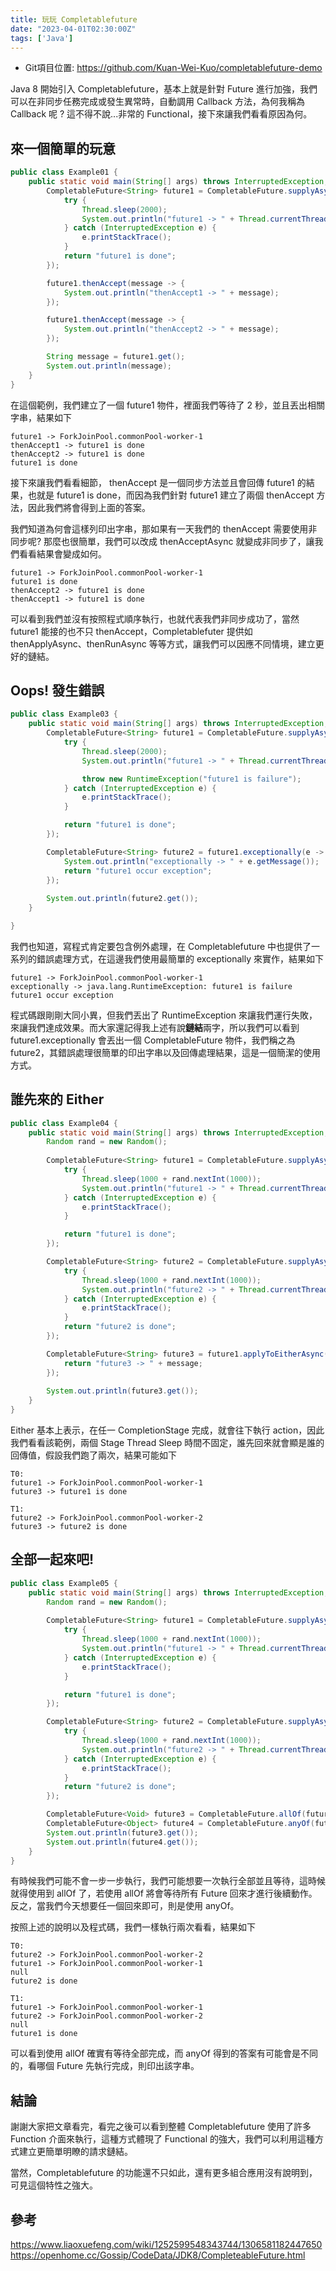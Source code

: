 ```yaml
---
title: 玩玩 Completablefuture
date: "2023-04-01T02:30:00Z"
tags: ['Java']
---
```

* Git項目位置: https://github.com/Kuan-Wei-Kuo/completablefuture-demo

Java 8 開始引入 Completablefuture，基本上就是針對 Future 進行加強，我們可以在非同步任務完成或發生異常時，自動調用 Callback 方法，為何我稱為 Callback 呢 ? 這不得不說...非常的 Functional，接下來讓我們看看原因為何。

## 來一個簡單的玩意
```java
public class Example01 {
    public static void main(String[] args) throws InterruptedException, ExecutionException {
        CompletableFuture<String> future1 = CompletableFuture.supplyAsync(() -> {
            try {
                Thread.sleep(2000);
                System.out.println("future1 -> " + Thread.currentThread().getName());
            } catch (InterruptedException e) {
                e.printStackTrace();
            }
            return "future1 is done";
        });

        future1.thenAccept(message -> {
            System.out.println("thenAccept1 -> " + message);
        });

        future1.thenAccept(message -> {
            System.out.println("thenAccept2 -> " + message);
        });

        String message = future1.get();
        System.out.println(message);
    }
}
```

在這個範例，我們建立了一個 future1 物件，裡面我們等待了 2 秒，並且丟出相關字串，結果如下

```console
future1 -> ForkJoinPool.commonPool-worker-1
thenAccept1 -> future1 is done
thenAccept2 -> future1 is done
future1 is done
```

接下來讓我們看看細節， thenAccept 是一個同步方法並且會回傳 future1 的結果，也就是 future1 is done，而因為我們針對 future1 建立了兩個 thenAccept 方法，因此我們將會得到上面的答案。

我們知道為何會這樣列印出字串，那如果有一天我們的 thenAccept 需要使用非同步呢? 那麼也很簡單，我們可以改成 thenAcceptAsync 就變成非同步了，讓我們看看結果會變成如何。

```console
future1 -> ForkJoinPool.commonPool-worker-1
future1 is done
thenAccept2 -> future1 is done
thenAccept1 -> future1 is done
```

可以看到我們並沒有按照程式順序執行，也就代表我們非同步成功了，當然 future1 能接的也不只 thenAccept，Completablefuter 提供如 thenApplyAsync、thenRunAsync 等等方式，讓我們可以因應不同情境，建立更好的鏈結。

## Oops! 發生錯誤
```java
public class Example03 {
    public static void main(String[] args) throws InterruptedException, ExecutionException {
        CompletableFuture<String> future1 = CompletableFuture.supplyAsync(() -> {
            try {
                Thread.sleep(2000);
                System.out.println("future1 -> " + Thread.currentThread().getName());

                throw new RuntimeException("future1 is failure");
            } catch (InterruptedException e) {
                e.printStackTrace();
            }

            return "future1 is done";
        });

        CompletableFuture<String> future2 = future1.exceptionally(e -> {
            System.out.println("exceptionally -> " + e.getMessage());
            return "future1 occur exception";
        });
        
        System.out.println(future2.get());  
    }

}
```

我們也知道，寫程式肯定要包含例外處理，在 Completablefuture 中也提供了一系列的錯誤處理方式，在這邊我們使用最簡單的 exceptionally 來實作，結果如下

```console
future1 -> ForkJoinPool.commonPool-worker-1
exceptionally -> java.lang.RuntimeException: future1 is failure
future1 occur exception
```

程式碼跟剛剛大同小異，但我們丟出了 RuntimeException 來讓我們運行失敗，來讓我們達成效果。而大家還記得我上述有說**鏈結**兩字，所以我們可以看到 future1.exceptionally 會丟出一個 CompletableFuture 物件，我們稱之為 future2，其錯誤處理很簡單的印出字串以及回傳處理結果，這是一個簡潔的使用方式。

## 誰先來的 Either
```java
public class Example04 {
    public static void main(String[] args) throws InterruptedException, ExecutionException {
        Random rand = new Random();
        
        CompletableFuture<String> future1 = CompletableFuture.supplyAsync(() -> {
            try {
                Thread.sleep(1000 + rand.nextInt(1000));
                System.out.println("future1 -> " + Thread.currentThread().getName());
            } catch (InterruptedException e) {
                e.printStackTrace();
            }

            return "future1 is done";
        });

        CompletableFuture<String> future2 = CompletableFuture.supplyAsync(() -> {
            try {
                Thread.sleep(1000 + rand.nextInt(1000));
                System.out.println("future2 -> " + Thread.currentThread().getName());
            } catch (InterruptedException e) {
                e.printStackTrace();
            }
            return "future2 is done";
        });

        CompletableFuture<String> future3 = future1.applyToEitherAsync(future2, message -> {
            return "future3 -> " + message;
        });
        
        System.out.println(future3.get());  
    }
}
```

Either 基本上表示，在任一 CompletionStage 完成，就會往下執行 action，因此我們看看該範例，兩個 Stage Thread Sleep 時間不固定，誰先回來就會顯是誰的回傳值，假設我們跑了兩次，結果可能如下

```console
T0:
future1 -> ForkJoinPool.commonPool-worker-1
future3 -> future1 is done

T1:
future2 -> ForkJoinPool.commonPool-worker-2
future3 -> future2 is done
```

## 全部一起來吧!
```java
public class Example05 {
    public static void main(String[] args) throws InterruptedException, ExecutionException {
        Random rand = new Random();
        
        CompletableFuture<String> future1 = CompletableFuture.supplyAsync(() -> {
            try {
                Thread.sleep(1000 + rand.nextInt(1000));
                System.out.println("future1 -> " + Thread.currentThread().getName());
            } catch (InterruptedException e) {
                e.printStackTrace();
            }

            return "future1 is done";
        });

        CompletableFuture<String> future2 = CompletableFuture.supplyAsync(() -> {
            try {
                Thread.sleep(1000 + rand.nextInt(1000));
                System.out.println("future2 -> " + Thread.currentThread().getName());
            } catch (InterruptedException e) {
                e.printStackTrace();
            }
            return "future2 is done";
        });

        CompletableFuture<Void> future3 = CompletableFuture.allOf(future1, future2);
        CompletableFuture<Object> future4 = CompletableFuture.anyOf(future1, future2);
        System.out.println(future3.get());
        System.out.println(future4.get());
    }
}
```

有時候我們可能不會一步一步執行，我們可能想要一次執行全部並且等待，這時候就得使用到 allOf 了，若使用 allOf 將會等待所有 Future 回來才進行後續動作。反之，當我們今天想要任一個回來即可，則是使用 anyOf。

按照上述的說明以及程式碼，我們一樣執行兩次看看，結果如下

```console
T0:
future2 -> ForkJoinPool.commonPool-worker-2
future1 -> ForkJoinPool.commonPool-worker-1
null
future2 is done

T1:
future1 -> ForkJoinPool.commonPool-worker-1
future2 -> ForkJoinPool.commonPool-worker-2
null
future1 is done
```

可以看到使用 allOf 確實有等待全部完成，而 anyOf 得到的答案有可能會是不同的，看哪個 Future 先執行完成，則印出該字串。

## 結論
謝謝大家把文章看完，看完之後可以看到整體 Completablefuture 使用了許多 Function 介面來執行，這種方式體現了 Functional 的強大，我們可以利用這種方式建立更簡單明瞭的請求鏈結。

當然，Completablefuture 的功能還不只如此，還有更多組合應用沒有說明到，可見這個特性之強大。

## 參考
https://www.liaoxuefeng.com/wiki/1252599548343744/1306581182447650<br>
https://openhome.cc/Gossip/CodeData/JDK8/CompleteableFuture.html
